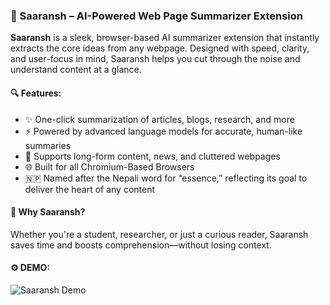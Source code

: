 
### 🧠 Saaransh – AI-Powered Web Page Summarizer Extension

**Saaransh** is a sleek, browser-based AI summarizer extension that instantly extracts the core ideas from any webpage. Designed with speed, clarity, and user-focus in mind, Saaransh helps you cut through the noise and understand content at a glance.

#### 🔍 Features:

* ✨ One-click summarization of articles, blogs, research, and more
* ⚡ Powered by advanced language models for accurate, human-like summaries
* 📄 Supports long-form content, news, and cluttered webpages
* 🌐 Built for all Chromium-Based Browsers
* 🇳🇵 Named after the Nepali word for “essence,” reflecting its goal to deliver the heart of any content

#### 🚀 Why Saaransh?

Whether you're a student, researcher, or just a curious reader, Saaransh saves time and boosts comprehension—without losing context.

#### ⚙️ DEMO:
![Saaransh Demo](assets/demo.gif)

